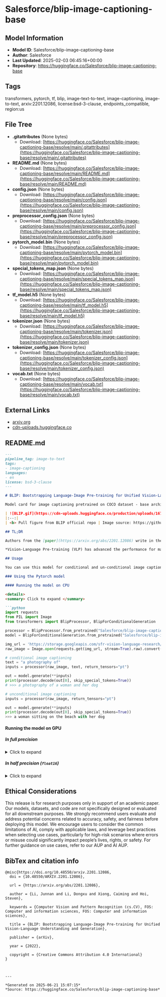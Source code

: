# Salesforce/blip-image-captioning-base

## Model Information

- **Model ID**: Salesforce/blip-image-captioning-base
- **Author**: Salesforce
- **Last Updated**: 2025-02-03 06:45:16+00:00
- **Repository**: https://huggingface.co/Salesforce/blip-image-captioning-base

## Tags

transformers, pytorch, tf, blip, image-text-to-text, image-captioning, image-to-text, arxiv:2201.12086, license:bsd-3-clause, endpoints_compatible, region:us

## File Tree

- **.gitattributes** (None bytes)
  - Download: [https://huggingface.co/Salesforce/blip-image-captioning-base/resolve/main/.gitattributes](https://huggingface.co/Salesforce/blip-image-captioning-base/resolve/main/.gitattributes)
- **README.md** (None bytes)
  - Download: [https://huggingface.co/Salesforce/blip-image-captioning-base/resolve/main/README.md](https://huggingface.co/Salesforce/blip-image-captioning-base/resolve/main/README.md)
- **config.json** (None bytes)
  - Download: [https://huggingface.co/Salesforce/blip-image-captioning-base/resolve/main/config.json](https://huggingface.co/Salesforce/blip-image-captioning-base/resolve/main/config.json)
- **preprocessor_config.json** (None bytes)
  - Download: [https://huggingface.co/Salesforce/blip-image-captioning-base/resolve/main/preprocessor_config.json](https://huggingface.co/Salesforce/blip-image-captioning-base/resolve/main/preprocessor_config.json)
- **pytorch_model.bin** (None bytes)
  - Download: [https://huggingface.co/Salesforce/blip-image-captioning-base/resolve/main/pytorch_model.bin](https://huggingface.co/Salesforce/blip-image-captioning-base/resolve/main/pytorch_model.bin)
- **special_tokens_map.json** (None bytes)
  - Download: [https://huggingface.co/Salesforce/blip-image-captioning-base/resolve/main/special_tokens_map.json](https://huggingface.co/Salesforce/blip-image-captioning-base/resolve/main/special_tokens_map.json)
- **tf_model.h5** (None bytes)
  - Download: [https://huggingface.co/Salesforce/blip-image-captioning-base/resolve/main/tf_model.h5](https://huggingface.co/Salesforce/blip-image-captioning-base/resolve/main/tf_model.h5)
- **tokenizer.json** (None bytes)
  - Download: [https://huggingface.co/Salesforce/blip-image-captioning-base/resolve/main/tokenizer.json](https://huggingface.co/Salesforce/blip-image-captioning-base/resolve/main/tokenizer.json)
- **tokenizer_config.json** (None bytes)
  - Download: [https://huggingface.co/Salesforce/blip-image-captioning-base/resolve/main/tokenizer_config.json](https://huggingface.co/Salesforce/blip-image-captioning-base/resolve/main/tokenizer_config.json)
- **vocab.txt** (None bytes)
  - Download: [https://huggingface.co/Salesforce/blip-image-captioning-base/resolve/main/vocab.txt](https://huggingface.co/Salesforce/blip-image-captioning-base/resolve/main/vocab.txt)


## External Links

- [arxiv.org](https://arxiv.org/abs/2201.12086)
- [cdn-uploads.huggingface.co](https://cdn-uploads.huggingface.co/production/uploads/1670928184033-62441d1d9fdefb55a0b7d12c.gif)


## README.md

```markdown
---
pipeline_tag: image-to-text
tags:
- image-captioning
languages:
- en
license: bsd-3-clause
---

# BLIP: Bootstrapping Language-Image Pre-training for Unified Vision-Language Understanding and Generation

Model card for image captioning pretrained on COCO dataset - base architecture (with ViT base backbone).

| ![BLIP.gif](https://cdn-uploads.huggingface.co/production/uploads/1670928184033-62441d1d9fdefb55a0b7d12c.gif) |
|:--:|
| <b> Pull figure from BLIP official repo | Image source: https://github.com/salesforce/BLIP </b>|

## TL;DR

Authors from the [paper](https://arxiv.org/abs/2201.12086) write in the abstract:

*Vision-Language Pre-training (VLP) has advanced the performance for many vision-language tasks. However, most existing pre-trained models only excel in either understanding-based tasks or generation-based tasks. Furthermore, performance improvement has been largely achieved by scaling up the dataset with noisy image-text pairs collected from the web, which is a suboptimal source of supervision. In this paper, we propose BLIP, a new VLP framework which transfers flexibly to both vision-language understanding and generation tasks. BLIP effectively utilizes the noisy web data by bootstrapping the captions, where a captioner generates synthetic captions and a filter removes the noisy ones. We achieve state-of-the-art results on a wide range of vision-language tasks, such as image-text retrieval (+2.7% in average recall@1), image captioning (+2.8% in CIDEr), and VQA (+1.6% in VQA score). BLIP also demonstrates strong generalization ability when directly transferred to videolanguage tasks in a zero-shot manner. Code, models, and datasets are released.*

## Usage

You can use this model for conditional and un-conditional image captioning

### Using the Pytorch model

#### Running the model on CPU

<details>
<summary> Click to expand </summary>

```python
import requests
from PIL import Image
from transformers import BlipProcessor, BlipForConditionalGeneration

processor = BlipProcessor.from_pretrained("Salesforce/blip-image-captioning-base")
model = BlipForConditionalGeneration.from_pretrained("Salesforce/blip-image-captioning-base")

img_url = 'https://storage.googleapis.com/sfr-vision-language-research/BLIP/demo.jpg' 
raw_image = Image.open(requests.get(img_url, stream=True).raw).convert('RGB')

# conditional image captioning
text = "a photography of"
inputs = processor(raw_image, text, return_tensors="pt")

out = model.generate(**inputs)
print(processor.decode(out[0], skip_special_tokens=True))
# >>> a photography of a woman and her dog

# unconditional image captioning
inputs = processor(raw_image, return_tensors="pt")

out = model.generate(**inputs)
print(processor.decode(out[0], skip_special_tokens=True))
>>> a woman sitting on the beach with her dog
```
</details>

#### Running the model on GPU

##### In full precision 

<details>
<summary> Click to expand </summary>

```python
import requests
from PIL import Image
from transformers import BlipProcessor, BlipForConditionalGeneration

processor = BlipProcessor.from_pretrained("Salesforce/blip-image-captioning-base")
model = BlipForConditionalGeneration.from_pretrained("Salesforce/blip-image-captioning-base").to("cuda")

img_url = 'https://storage.googleapis.com/sfr-vision-language-research/BLIP/demo.jpg' 
raw_image = Image.open(requests.get(img_url, stream=True).raw).convert('RGB')

# conditional image captioning
text = "a photography of"
inputs = processor(raw_image, text, return_tensors="pt").to("cuda")

out = model.generate(**inputs)
print(processor.decode(out[0], skip_special_tokens=True))
# >>> a photography of a woman and her dog

# unconditional image captioning
inputs = processor(raw_image, return_tensors="pt").to("cuda")

out = model.generate(**inputs)
print(processor.decode(out[0], skip_special_tokens=True))
>>> a woman sitting on the beach with her dog
```
</details>

##### In half precision (`float16`)

<details>
<summary> Click to expand </summary>

```python
import torch
import requests
from PIL import Image
from transformers import BlipProcessor, BlipForConditionalGeneration

processor = BlipProcessor.from_pretrained("Salesforce/blip-image-captioning-base")
model = BlipForConditionalGeneration.from_pretrained("Salesforce/blip-image-captioning-base", torch_dtype=torch.float16).to("cuda")

img_url = 'https://storage.googleapis.com/sfr-vision-language-research/BLIP/demo.jpg' 
raw_image = Image.open(requests.get(img_url, stream=True).raw).convert('RGB')

# conditional image captioning
text = "a photography of"
inputs = processor(raw_image, text, return_tensors="pt").to("cuda", torch.float16)

out = model.generate(**inputs)
print(processor.decode(out[0], skip_special_tokens=True))
# >>> a photography of a woman and her dog

# unconditional image captioning
inputs = processor(raw_image, return_tensors="pt").to("cuda", torch.float16)

out = model.generate(**inputs)
print(processor.decode(out[0], skip_special_tokens=True))
>>> a woman sitting on the beach with her dog
```
</details>

## Ethical Considerations
This release is for research purposes only in support of an academic paper. Our models, datasets, and code are not specifically designed or evaluated for all downstream purposes. We strongly recommend users evaluate and address potential concerns related to accuracy, safety, and fairness before deploying this model. We encourage users to consider the common limitations of AI, comply with applicable laws, and leverage best practices when selecting use cases, particularly for high-risk scenarios where errors or misuse could significantly impact people’s lives, rights, or safety. For further guidance on use cases, refer to our AUP and AI AUP.


## BibTex and citation info

```
@misc{https://doi.org/10.48550/arxiv.2201.12086,
  doi = {10.48550/ARXIV.2201.12086},
  
  url = {https://arxiv.org/abs/2201.12086},
  
  author = {Li, Junnan and Li, Dongxu and Xiong, Caiming and Hoi, Steven},
  
  keywords = {Computer Vision and Pattern Recognition (cs.CV), FOS: Computer and information sciences, FOS: Computer and information sciences},
  
  title = {BLIP: Bootstrapping Language-Image Pre-training for Unified Vision-Language Understanding and Generation},
  
  publisher = {arXiv},
  
  year = {2022},
  
  copyright = {Creative Commons Attribution 4.0 International}
}
```

```


---

*Generated on 2025-06-21 15:07:15*
*Source: https://huggingface.co/Salesforce/blip-image-captioning-base*
